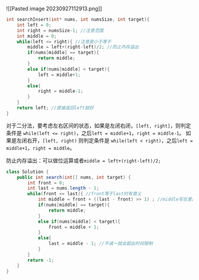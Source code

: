 ![[Pasted image 20230927112913.png]]

```c
int searchInsert(int* nums, int numsSize, int target){
    int left = 0;
    int right = numsSize-1; //注意范围
    int middle = 0;
    while(left <= right){ //注意是小于等于
        middle = left+(right-left)/2; //防止内存溢出
        if(nums[middle] == target){
            return middle;
        }
        else if(nums[middle] < target){
            left = middle+1;
        }
        else{
            right = middle-1;
        }
    }
    return left; //直接返回left就好
}
```

对于二分法，要考虑左右区间的状态，如果是左闭右闭，`[left, right]`，则判定条件是 
`while(left <= right)`，之后`left = middle+1`，`right = middle-1`。
如果是左闭右开，`[left, right)` 则判定条件是 
`while(left < right)`，之后`left = middle+1`，`right = middle`。

 防止内存溢出：可以做位运算或者`middle = left+(right-left)/2; `

```java
class Solution {
    public int search(int[] nums, int target) {
        int front = 0;
        int last = nums.length - 1;
        while(front <= last){ //front等于last时有意义
            int middle = front + ((last - front) >> 1) ; //middle写在里面更好，注意写法，右移比除以2好
            if(nums[middle] == target){
                return middle;
            }
            else if(nums[middle] < target){
                front = middle + 1;
            }
            else{
                last = middle - 1; //不减一就会超出时间限制
            }
        }
        return -1;
    }
}
```
